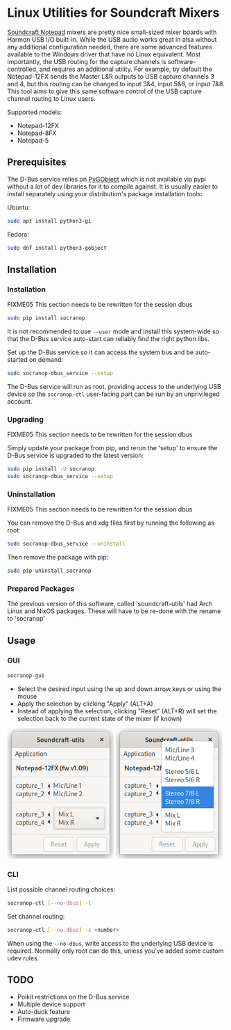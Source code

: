 Linux Utilities for Soundcraft Mixers
=====================================

[Soundcraft Notepad](https://www.soundcraft.com/en/product_families/notepad-series)
mixers are pretty nice small-sized mixer boards with Harmon USB I/O built-in.
While the USB audio works great in alsa without any additional configuration
needed, there are some advanced features available to the Windows driver that
have no Linux equivalent.  Most importantly, the USB routing for the capture
channels is software-controlled, and requires an additional utility.  For
example, by default the Notepad-12FX sends the Master L&R outputs to USB
capture channels 3 and 4, but this routing can be changed to input 3&4, input
5&6, or input 7&8.  This tool aims to give this same software control of the
USB capture channel routing to Linux users.

Supported models:
- Notepad-12FX
- Notepad-8FX
- Notepad-5

Prerequisites
-------------

The D-Bus service relies on [PyGObject](https://pygobject.readthedocs.io/en/latest/index.html)
which is not available via pypi without a lot of dev libraries for
it to compile against.  It is usually easier to install separately
using your distribution's package installation tools:

Ubuntu:
```bash
sudo apt install python3-gi
```

Fedora:
```bash
sudo dnf install python3-gobject
```

Installation
------------

### Installation

FIXME05 This section needs to be rewritten for the session dbus

```bash
sudo pip install socranop
```

It is not recommended to use `--user` mode and install this
system-wide so that the D-Bus service auto-start can reliably find the
right python libs.

Set up the D-Bus service so it can access the system bus and be
auto-started on demand:

```bash
sudo socranop-dbus_service --setup
```

The D-Bus service will run as root, providing access to the underlying
USB device so the `socranop-ctl` user-facing part can be run by an
unprivileged account.

### Upgrading

FIXME05 This section needs to be rewritten for the session dbus

Simply update your package from pip, and rerun the 'setup' to ensure
the D-Bus service is upgraded to the latest version:

```bash
sudo pip install -U socranop
sudo socranop-dbus_service --setup
```


### Uninstallation

FIXME05 This section needs to be rewritten for the session dbus

You can remove the D-Bus and xdg files first by running the following as root:

```bash
sudo socranop-dbus_service --uninstall
```

Then remove the package with pip:

```bash
sudo pip uninstall socranop
```

### Prepared Packages

The previous version of this software, called 'soundcraft-utils' had Arch Linux
and NixOS packages.  These will have to be re-done with the rename to
'socranop'

Usage
-----

### GUI

```bash
socranop-gui
```

- Select the desired input using the up and down arrow keys or using the mouse
- Apply the selection by clicking "Apply" (ALT+A)
- Instead of applying the selection, clicking "Reset" (ALT+R) will set the
  selection back to the current state of the mixer (if known)

![GUI Window](images/gui-screenshot.png)
![GUI Window with dropdown open](images/gui-screenshot-with-dropdown.png)

### CLI

List possible channel routing choices:

```bash
socranop-ctl [--no-dbus] -l
```

Set channel routing:

```bash
socranop-ctl [--no-dbus] -s <number>
```

When using the `--no-dbus`, write access to the underlying USB device is
required. Normally only root can do this, unless you've added some custom
udev rules.

TODO
----

- Polkit restrictions on the D-Bus service
- Multiple device support
- Auto-duck feature
- Firmware upgrade
